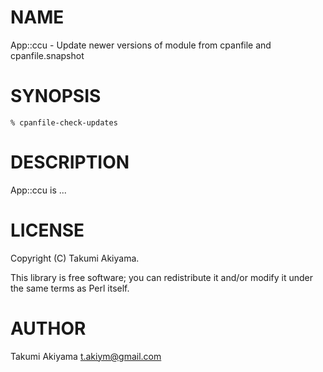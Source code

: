 # NAME

App::ccu - Update newer versions of module from cpanfile and cpanfile.snapshot

# SYNOPSIS

    % cpanfile-check-updates

# DESCRIPTION

App::ccu is ...

# LICENSE

Copyright (C) Takumi Akiyama.

This library is free software; you can redistribute it and/or modify
it under the same terms as Perl itself.

# AUTHOR

Takumi Akiyama <t.akiym@gmail.com>
